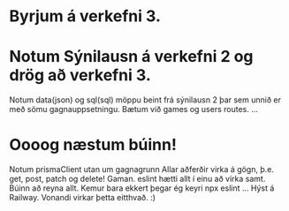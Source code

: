 
# Byrjum á verkefni 3.
# Notum Sýnilausn á verkefni 2 og drög að verkefni 3.

Notum data(json) og sql(sql) möppu beint frá sýnilausn 2 þar sem unnið er með sömu gagnauppsetningu.
Bætum við games og users routes.
...
# Oooog næstum búinn!

Notum prismaClient utan  um  gagnagrunn
Allar  aðferðir virka á gögn, þ.e. get, post, patch og delete!
Gaman.
eslint hætti allt í einu að virka samt. Búinn að reyna allt. Kemur bara  ekkert þegar ég keyri npx eslint ...
Hýst á Railway.
Vonandi virkar  þetta eitthvað. :)